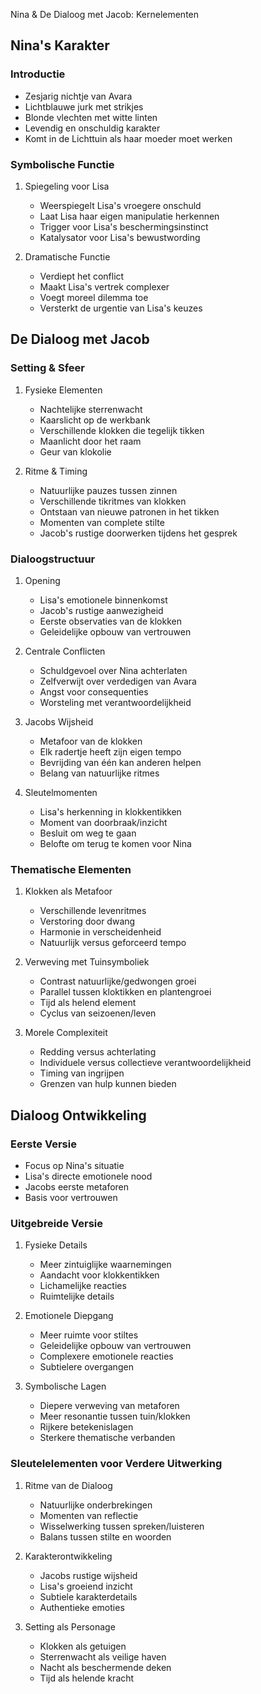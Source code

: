  Nina & De Dialoog met Jacob: Kernelementen

## Nina's Karakter

### Introductie
- Zesjarig nichtje van Avara
- Lichtblauwe jurk met strikjes
- Blonde vlechten met witte linten
- Levendig en onschuldig karakter
- Komt in de Lichttuin als haar moeder moet werken

### Symbolische Functie
1. Spiegeling voor Lisa
   - Weerspiegelt Lisa's vroegere onschuld
   - Laat Lisa haar eigen manipulatie herkennen
   - Trigger voor Lisa's beschermingsinstinct
   - Katalysator voor Lisa's bewustwording

2. Dramatische Functie
   - Verdiept het conflict
   - Maakt Lisa's vertrek complexer
   - Voegt moreel dilemma toe
   - Versterkt de urgentie van Lisa's keuzes

## De Dialoog met Jacob

### Setting & Sfeer
1. Fysieke Elementen
   - Nachtelijke sterrenwacht
   - Kaarslicht op de werkbank
   - Verschillende klokken die tegelijk tikken
   - Maanlicht door het raam
   - Geur van klokolie

2. Ritme & Timing
   - Natuurlijke pauzes tussen zinnen
   - Verschillende tikritmes van klokken
   - Ontstaan van nieuwe patronen in het tikken
   - Momenten van complete stilte
   - Jacob's rustige doorwerken tijdens het gesprek

### Dialoogstructuur
1. Opening
   - Lisa's emotionele binnenkomst
   - Jacob's rustige aanwezigheid
   - Eerste observaties van de klokken
   - Geleidelijke opbouw van vertrouwen

2. Centrale Conflicten
   - Schuldgevoel over Nina achterlaten
   - Zelfverwijt over verdedigen van Avara
   - Angst voor consequenties
   - Worsteling met verantwoordelijkheid

3. Jacobs Wijsheid
   - Metafoor van de klokken
   - Elk radertje heeft zijn eigen tempo
   - Bevrijding van één kan anderen helpen
   - Belang van natuurlijke ritmes

4. Sleutelmomenten
   - Lisa's herkenning in klokkentikken
   - Moment van doorbraak/inzicht
   - Besluit om weg te gaan
   - Belofte om terug te komen voor Nina

### Thematische Elementen

1. Klokken als Metafoor
   - Verschillende levenritmes
   - Verstoring door dwang
   - Harmonie in verscheidenheid
   - Natuurlijk versus geforceerd tempo

2. Verweving met Tuinsymboliek
   - Contrast natuurlijke/gedwongen groei
   - Parallel tussen kloktikken en plantengroei
   - Tijd als helend element
   - Cyclus van seizoenen/leven

3. Morele Complexiteit
   - Redding versus achterlating
   - Individuele versus collectieve verantwoordelijkheid
   - Timing van ingrijpen
   - Grenzen van hulp kunnen bieden

## Dialoog Ontwikkeling

### Eerste Versie
- Focus op Nina's situatie
- Lisa's directe emotionele nood
- Jacobs eerste metaforen
- Basis voor vertrouwen

### Uitgebreide Versie
1. Fysieke Details
   - Meer zintuiglijke waarnemingen
   - Aandacht voor klokkentikken
   - Lichamelijke reacties
   - Ruimtelijke details

2. Emotionele Diepgang
   - Meer ruimte voor stiltes
   - Geleidelijke opbouw van vertrouwen
   - Complexere emotionele reacties
   - Subtielere overgangen

3. Symbolische Lagen
   - Diepere verweving van metaforen
   - Meer resonantie tussen tuin/klokken
   - Rijkere betekenislagen
   - Sterkere thematische verbanden

### Sleutelelementen voor Verdere Uitwerking
1. Ritme van de Dialoog
   - Natuurlijke onderbrekingen
   - Momenten van reflectie
   - Wisselwerking tussen spreken/luisteren
   - Balans tussen stilte en woorden

2. Karakterontwikkeling
   - Jacobs rustige wijsheid
   - Lisa's groeiend inzicht
   - Subtiele karakterdetails
   - Authentieke emoties

3. Setting als Personage
   - Klokken als getuigen
   - Sterrenwacht als veilige haven
   - Nacht als beschermende deken
   - Tijd als helende kracht
